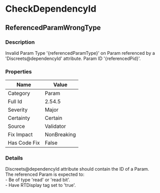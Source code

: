 ﻿---  
uid: Validator_2_54_5  
---

# CheckDependencyId

## ReferencedParamWrongType

### Description

Invalid Param Type '{referencedParamType}' on Param referenced by a 'Discreets@dependencyId' attribute. Param ID '{referencedPid}'.

### Properties

| Name         | Value       |
| ------------ | ----------- |
| Category     | Param       |
| Full Id      | 2.54.5      |
| Severity     | Major       |
| Certainty    | Certain     |
| Source       | Validator   |
| Fix Impact   | NonBreaking |
| Has Code Fix | False       |

### Details

Discreets@dependencyId attribute should contain the ID of a Param.  
The referenced Param is expected to:  
\- Be of type 'read' or 'read bit'.  
\- Have RTDisplay tag set to 'true'.
